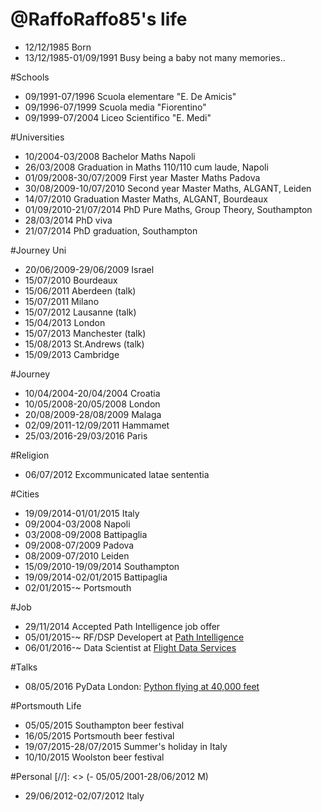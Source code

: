@RaffoRaffo85's life
====================

- 12/12/1985 Born
- 13/12/1985-01/09/1991 Busy being a baby not many memories..

#Schools
- 09/1991-07/1996 Scuola elementare "E. De Amicis"
- 09/1996-07/1999 Scuola media "Fiorentino"
- 09/1999-07/2004 Liceo Scientifico "E. Medi"

#Universities
- 10/2004-03/2008 Bachelor Maths Napoli
- 26/03/2008 Graduation in Maths 110/110 cum laude, Napoli
- 01/09/2008-30/07/2009 First year Master Maths Padova
- 30/08/2009-10/07/2010 Second year Master Maths, ALGANT, Leiden
- 14/07/2010 Graduation Master Maths, ALGANT, Bourdeaux
- 01/09/2010-21/07/2014 PhD Pure Maths, Group Theory, Southampton
- 28/03/2014 PhD viva
- 21/07/2014 PhD graduation, Southampton

#Journey Uni
- 20/06/2009-29/06/2009 Israel
- 15/07/2010 Bourdeaux
- 15/06/2011 Aberdeen (talk)
- 15/07/2011 Milano
- 15/07/2012 Lausanne (talk)
- 15/04/2013 London
- 15/07/2013 Manchester (talk)
- 15/08/2013 St.Andrews (talk)
- 15/09/2013 Cambridge

#Journey
- 10/04/2004-20/04/2004 Croatia
- 10/05/2008-20/05/2008 London
- 20/08/2009-28/08/2009 Malaga
- 02/09/2011-12/09/2011 Hammamet
- 25/03/2016-29/03/2016 Paris

#Religion
- 06/07/2012 Excommunicated latae sententia

#Cities
- 19/09/2014-01/01/2015 Italy 
- 09/2004-03/2008 Napoli
- 03/2008-09/2008 Battipaglia
- 09/2008-07/2009 Padova
- 08/2009-07/2010 Leiden
- 15/09/2010-19/09/2014 Southampton
- 19/09/2014-02/01/2015 Battipaglia
- 02/01/2015-~ Portsmouth

#Job
- 29/11/2014 Accepted Path Intelligence job offer
- 05/01/2015-~ RF/DSP Developert at [Path Intelligence](http://www.pathintelligence.com "Path Intelligence")
- 06/01/2016-~ Data Scientist at [Flight Data Services](http://www.flightdataservices.com)

#Talks
- 08/05/2016 PyData London: [Python flying at 40,000 feet](https://github.com/raino01r/pydata_london_2016)

#Portsmouth Life
- 05/05/2015 Southampton beer festival
- 16/05/2015 Portsmouth beer festival
- 19/07/2015-28/07/2015 Summer's holiday in Italy
- 10/10/2015 Woolston beer festival

#Personal
[//]: <> (- 05/05/2001-28/06/2012 M)
- 29/06/2012-02/07/2012 Italy
